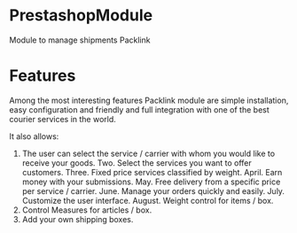 PrestashopModule
================

Module to manage shipments Packlink


Features
========
Among the most interesting features Packlink module are simple installation, easy configuration and friendly and full integration with one of the best courier services in the world.

It also allows:
1. The user can select the service / carrier with whom you would like to receive your goods.
Two. Select the services you want to offer customers.
Three. Fixed price services classified by weight.
April. Earn money with your submissions.
May. Free delivery from a specific price per service / carrier.
June. Manage your orders quickly and easily.
July. Customize the user interface.
August. Weight control for items / box.
9. Control Measures for articles / box.
10. Add your own shipping boxes.
